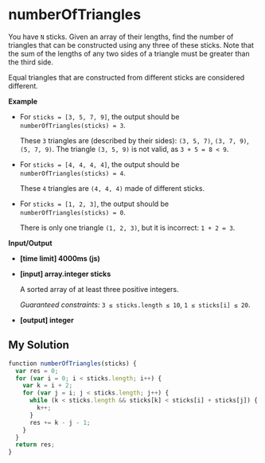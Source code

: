 # numberOfTriangles
﻿You have `N` sticks. Given an array of their lengths, find the number of triangles that can be constructed using any three of these sticks. Note that the sum of the lengths of any two sides of a triangle must be greater than the third side.

Equal triangles that are constructed from different sticks are considered different.

**Example**

*   For `sticks = [3, 5, 7, 9]`, the output should be
    `numberOfTriangles(sticks) = 3`.

    These `3` triangles are (described by their sides): `(3, 5, 7)`, `(3, 7, 9)`, `(5, 7, 9)`.
    The triangle `(3, 5, 9)` is not valid, as `3 + 5 = 8 < 9`.

*   For `sticks = [4, 4, 4, 4]`, the output should be
    `numberOfTriangles(sticks) = 4`.

    These `4` triangles are `(4, 4, 4)` made of different sticks.

*   For `sticks = [1, 2, 3]`, the output should be
    `numberOfTriangles(sticks) = 0`.

    There is only one triangle `(1, 2, 3)`, but it is incorrect: `1 + 2 = 3`.

**Input/Output**

*   **[time limit] 4000ms (js)**

*   **[input] array.integer sticks**

    A sorted array of at least three positive integers.

    _Guaranteed constraints:_
    `3 ≤ sticks.length ≤ 10`,
    `1 ≤ sticks[i] ≤ 20`.

*   **[output] integer**


## My Solution
```javascript
﻿function numberOfTriangles(sticks) {
  var res = 0;
  for (var i = 0; i < sticks.length; i++) {
    var k = i + 2;
    for (var j = i; j < sticks.length; j++) {
      while (k < sticks.length && sticks[k] < sticks[i] + sticks[j]) {
        k++;
      }
      res += k - j - 1;
    }
  }
  return res;
}
​
```

